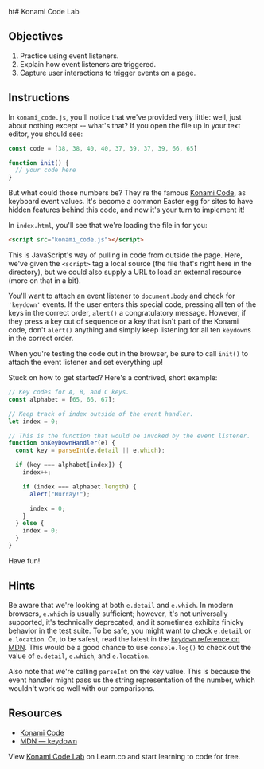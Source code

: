 ht# Konami Code Lab

## Objectives
1. Practice using event listeners.
2. Explain how event listeners are triggered.
3. Capture user interactions to trigger events on a page.

## Instructions
In `konami_code.js`, you'll notice that we've provided very little: well, just about nothing except -- what's that? If you open the file up in your text editor, you should see:
```js
const code = [38, 38, 40, 40, 37, 39, 37, 39, 66, 65]

function init() {
  // your code here
}
```

But what could those numbers be? They're the famous [Konami Code](https://en.wikipedia.org/wiki/Konami_Code), as keyboard event values. It's become a common Easter egg for sites to have hidden features behind this code, and now it's your turn to implement it!

In `index.html`, you'll see that we're loading the file in for you:
```html
<script src="konami_code.js"></script>
```

This is JavaScript's way of pulling in code from outside the page. Here, we've given the `<script>` tag a local source (the file that's right here in the directory), but we could also supply a URL to load an external resource (more on that in a bit).

You'll want to attach an event listener to `document.body` and check for `'keydown'` events. If the user enters this special code, pressing all ten of the keys in the correct order, `alert()` a congratulatory message. However, if they press a key out of sequence or a key that isn't part of the Konami code, don't `alert()` anything and simply keep listening for all ten `keydown`s in the correct order.

When you're testing the code out in the browser, be sure to call `init()` to attach the event listener and set everything up!

Stuck on how to get started? Here's a contrived, short example:
```js
// Key codes for A, B, and C keys.
const alphabet = [65, 66, 67];

// Keep track of index outside of the event handler.
let index = 0;

// This is the function that would be invoked by the event listener.
function onKeyDownHandler(e) {
  const key = parseInt(e.detail || e.which);

  if (key === alphabet[index]) {
    index++;

    if (index === alphabet.length) {
      alert("Hurray!");

      index = 0;
    }
  } else {
    index = 0;
  }
}
```

Have fun!

## Hints
Be aware that we're looking at both `e.detail` and `e.which`. In modern browsers, `e.which` is usually sufficient; however, it's not universally supported, it's technically deprecated, and it sometimes exhibits finicky behavior in the test suite. To be safe, you might want to check `e.detail` or `e.location`. Or, to be safest, read the latest in the [`keydown` reference on MDN][keydown]. This would be a good chance to use `console.log()` to check out the value of `e.detail`, `e.which`, and `e.location`.

Also note that we're calling `parseInt` on the key value. This is because the event handler might pass us the string representation of the number, which wouldn't work so well with our comparisons.

## Resources
- [Konami Code](https://en.wikipedia.org/wiki/Konami_Code)
- [MDN — keydown][keydown]

[keydown]: https://developer.mozilla.org/en-US/docs/Web/Events/keydown

<p class='util--hide'>View <a href='https://learn.co/lessons/konami-code-lab'>Konami Code Lab</a> on Learn.co and start learning to code for free.</p>
